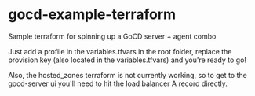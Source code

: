 # gocd-example-terraform
Sample terraform for spinning up a GoCD server + agent combo

Just add a profile in the variables.tfvars in the root folder, replace the provision key (also located in the variables.tfvars) and you're ready to go!

Also, the hosted_zones terraform is not currently working, so to get to the gocd-server ui you'll need to hit the load balancer A record directly.
